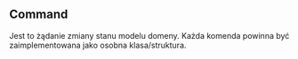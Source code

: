 ## Command

Jest to żądanie zmiany stanu modelu domeny. 
Każda komenda powinna być zaimplementowana jako osobna klasa/struktura.